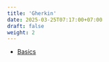 ```yaml
---
title: 'Gherkin'
date: 2025-03-25T07:17:00+07:00
draft: false
weight: 2
---
```


- [Basics](./basics)
